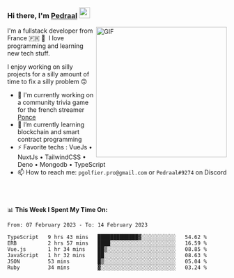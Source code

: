 ### Hi there, I'm <a href="https://pedraal.dev" target="_blank">Pedraal</a> <img src="https://media.giphy.com/media/hvRJCLFzcasrR4ia7z/giphy.gif" width="25px">
<img align="right" alt="GIF" src="https://pedraal.dev/avatar.png" width="300" height="300" />

I'm a fullstack developer from France 🇫🇷 🥖 &nbsp;I love programming and learning new
tech stuff.

I enjoy working on silly projects for a silly amount of time to fix a silly problem 🙃

- 🔭  I'm currently working on a community trivia game for the french streamer <a href="https://twitch.tv/ponce" target="_blank">Ponce</a>
- 🌱 I’m currently learning blockchain and smart contract programming
- ⚡ Favorite techs : VueJs &bull; NuxtJs &bull; TailwindCSS &bull; Deno &bull; Mongodb &bull; TypeScript
- 📫 How to reach me: `pgolfier.pro@gmail.com` or `Pedraal#9274` on Discord

<br>
<br>

📊 **This Week I Spent My Time On:**
<!--START_SECTION:waka-->

```text
From: 07 February 2023 - To: 14 February 2023

TypeScript   9 hrs 43 mins   █████████████▓░░░░░░░░░░░   54.62 %
ERB          2 hrs 57 mins   ████░░░░░░░░░░░░░░░░░░░░░   16.59 %
Vue.js       1 hr 34 mins    ██▒░░░░░░░░░░░░░░░░░░░░░░   08.85 %
JavaScript   1 hr 32 mins    ██░░░░░░░░░░░░░░░░░░░░░░░   08.63 %
JSON         53 mins         █▒░░░░░░░░░░░░░░░░░░░░░░░   05.04 %
Ruby         34 mins         ▓░░░░░░░░░░░░░░░░░░░░░░░░   03.24 %
```

<!--END_SECTION:waka-->
